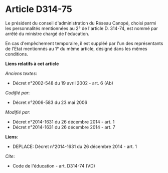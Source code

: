 # Article D314-75

Le président du conseil d'administration du Réseau Canopé, choisi parmi les personnalités mentionnées au 2° de l'article D.
314-74, est nommé par arrêté du ministre chargé de l'éducation. 

En cas d'empêchement temporaire, il est suppléé par l'un des représentants de l'Etat mentionnés au 1° du même article,
désigné dans les mêmes conditions.

**Liens relatifs à cet article**

_Anciens textes_:

  - Décret n°2002-548 du 19 avril 2002 - art. 6 (Ab)

_Codifié par_:

  - Décret n°2006-583 du 23 mai 2006

_Modifié par_:

  - Décret n°2014-1631 du 26 décembre 2014 - art. 1
  - Décret n°2014-1631 du 26 décembre 2014 - art. 7

**Liens**:

  - DEPLACE: Décret n°2014-1631 du 26 décembre 2014 - art. 1

_Cite_:

  - Code de l'éducation - art. D314-74 (VD)
